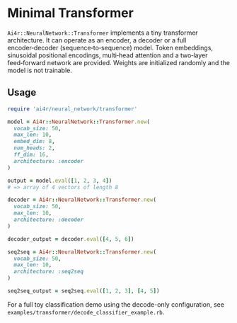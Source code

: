 # Minimal Transformer

`Ai4r::NeuralNetwork::Transformer` implements a tiny transformer architecture. It can operate as an encoder, a decoder or a full encoder‑decoder (sequence‑to‑sequence) model. Token embeddings, sinusoidal positional encodings, multi‑head attention and a two‑layer feed‑forward network are provided. Weights are initialized randomly and the model is not trainable.

## Usage

```ruby
require 'ai4r/neural_network/transformer'

model = Ai4r::NeuralNetwork::Transformer.new(
  vocab_size: 50,
  max_len: 10,
  embed_dim: 8,
  num_heads: 2,
  ff_dim: 16,
  architecture: :encoder
)

output = model.eval([1, 2, 3, 4])
# => array of 4 vectors of length 8

decoder = Ai4r::NeuralNetwork::Transformer.new(
  vocab_size: 50,
  max_len: 10,
  architecture: :decoder
)

decoder_output = decoder.eval([4, 5, 6])

seq2seq = Ai4r::NeuralNetwork::Transformer.new(
  vocab_size: 50,
  max_len: 10,
  architecture: :seq2seq
)

seq2seq_output = seq2seq.eval([1, 2, 3], [4, 5])
```

For a full toy classification demo using the decode-only configuration, see `examples/transformer/decode_classifier_example.rb`.

